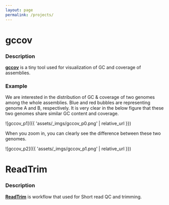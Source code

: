 ```yaml
---
layout: page
permalink: /projects/
---
```



# gccov

### Description
**[gccov]()** is a tiny tool used for visualization of GC and coverage of assemblies.

### Example
We are interested in the distribution of GC & coverage of two genomes among the whole assemblies.
Blue and red bubbles are representing genome A and B, respectively. It is very clear in the below figure that these two genomes share similar GC content and coverage.

![gccov_p1]({{ 'assets/_imgs/gccov_p0.png' | relative_url }})

When you zoom in, you can clearly see the difference between these two genomes.

![gccov_p2]({{ 'assets/_imgs/gccov_p1.png' | relative_url }})


# ReadTrim

### Description
**[ReadTrim]()** is workflow that used for Short read QC and trimming.
